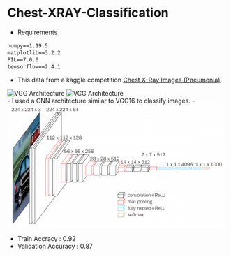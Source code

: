 # Chest-XRAY-Classification

- Requirements
```
numpy==1.19.5
matplotlib==3.2.2
PIL==7.0.0
tensorflow==2.4.1
```

- This data from a kaggle competition [Chest X-Ray Images (Pneumonia)](https://www.kaggle.com/paultimothymooney/chest-xray-pneumonia/).
<div>
  <img src="images/normal.png" alt="VGG Architecture" width="200"/>
  <img src="images/pnemonia.png" alt="VGG Architecture" width="200"/>
</div>
- I used a CNN architecture similar to VGG16 to classify images.
- <img src="images/vgg16.png" alt="VGG Architecture" width="500"/>

- Train Accracy : 0.92
- Validation Accuracy : 0.87


